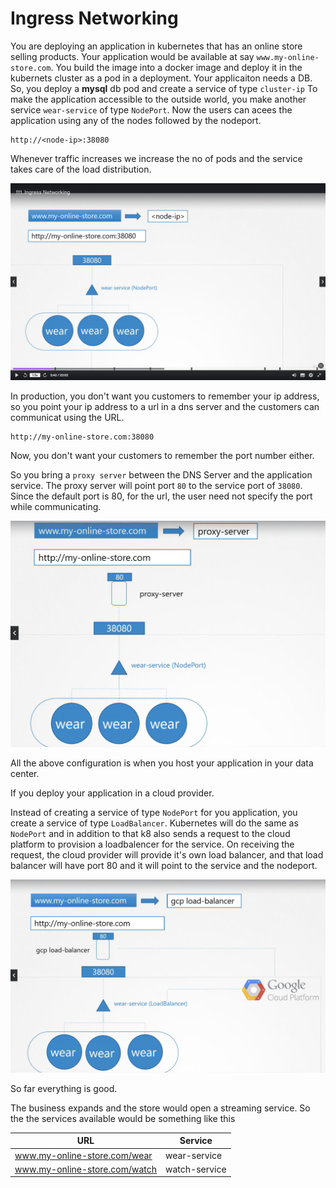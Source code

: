 # Ingress Networking

You are deploying an application in kubernetes that has an online store selling products. Your application would be available at say `www.my-online-store.com`. You build the image into a docker image and deploy it in the kubernets cluster as a pod in a deployment. Your applicaiton needs a DB. So, you deploy a **mysql** db pod and create a service of type `cluster-ip`
To make the application accessible to the outside world, you make another service `wear-service` of type `NodePort`. Now the users can acees the application using any of the nodes followed by the nodeport. 
```
http://<node-ip>:38080
```
Whenever traffic increases we increase the no of pods and the service takes care of the load distribution. 

![alt text](Service-NodePort.png "With Node port")

In production, you don't want you customers to remember your ip address, so you point your ip address to a url in a dns server and the customers can communicat using the URL.
```
http://my-online-store.com:38080
```
Now, you don't want your customers to remember the port number either.

So you bring a `proxy server` between the DNS Server and the application service. The proxy server will point port `80` to the service port of `38080`. Since the default port is 80, for the url, the user need not specify the port while communicating. 

![alt text](Service-Proxy.png "With proxy")

All the above configuration is when you host your application in your data center.

If you deploy your application in a cloud provider. 

Instead of creating a service of type `NodePort` for you application, you create a service of type `LoadBalancer`. Kubernetes will do the same as `NodePort` and in addition to that k8 also sends a request to the cloud platform to provision a loadbalencer for the service. On receiving the request, the cloud provider will provide it's own load balancer, and that load balancer will have port 80 and it will point to the service and the nodeport. 

![alt text](Service-Cloud.png "With Cloud Load Balancer")

So far everything is good. 

The business expands and the store would open a streaming service. So the the services available would be something like this 

|URL | Service|
|----|--------|
|www.my-online-store.com/wear|wear-service|
|www.my-online-store.com/watch|watch-service|

